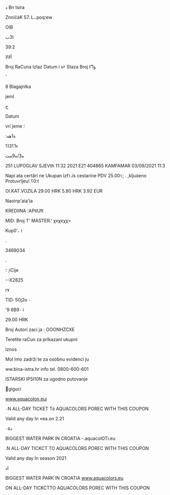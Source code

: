 د
Bn tsíra

ZnničáK  57.  L،،poq؛ew

OIB

 ا3ب

39:2

ألالا

Broj  RaCuna
Izlaz
Datum  í  vг
Staza  Broj
ؤ1'ًا

'

8  Blagajnlka

jemا

ج

Datum

vri jeme  ؛

:ة1هه

ء1؟3ا؟

ه3/ه9مث

251
LUPOGLAV  SJEVth
11:32 2021
Ε21
404865
KAMFAMAR
03/09/2021  11:3

Napi ata  certări ne
Ukupan  ỉzf١،ís  cestarine
PDV  25.00١;  . ,klju٥eno
Protuvrljeu! ؛0؟t

Ol.KAT.VOZILA
29.00  HRK
5.80  HRK
3.92  EUR

Naoinp'aia'ia

KREDIINA  ؛APtlUft

MID:
Broj  Τ'
MASTER.'
χκχκχχ>

Kup0'، ١

.

3469034

 .

؛
;iCije

--Χ2825

r٧

TID:  50j2o  ٠

'9
6Β9٠  i

29.00  HRK

Broj  Autori zaci ja  :  OOONHZCXE

Teretite  raCun  za  prlkazanl  ukupnl

Iznos

Mol  Imo  zadrží te  za  osobnu  evidenci ju

ww.bina-istra.hr
info  tel.  0800-600-601

ISTARSKI  ΙΡ5Ι10Ν
za  ugodno  putovanje

giguci

www.aquacolon.eui

٠Ν ALL-DAY
TICKET T٥
AQUACOLORS
POREC
WITH THIS COUPON

Valid any day In  »ea.on 2.21

د٠٥

BIGGEST WATER PARK IN  CROATIA
-.aquacolOTi.eu

.N ALL-DAY
TICKCT TO
AQUACOLORS
POREC
WITH THIS COUPON

Valid any day In season 2021

دI

BIGGEST WATER PARK IN  CROATIA
www.aquacolors.eu

ON ALL-DAY
TICKCTTO
AQUACOLORS
POREC
WITH THIS COUPON

